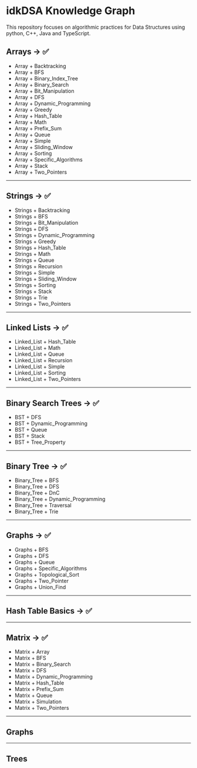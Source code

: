 # idkDSA Knowledge Graph

This repository focuses on algorithmic practices for Data Structures using python, C++, Java and TypeScript.

## Arrays -> ✅

- Array + Backtracking             
- Array + BFS                    
- Array + Binary_Index_Tree     
- Array + Binary_Search            
- Array + Bit_Manipulation   
- Array + DFS                
- Array + Dynamic_Programming 
- Array + Greedy              
- Array + Hash_Table           
- Array + Math              
- Array + Prefix_Sum          
- Array + Queue                
- Array + Simple            
- Array + Sliding_Window        
- Array + Sorting           
- Array + Specific_Algorithms 
- Array + Stack                   
- Array + Two_Pointers          

---

## Strings -> ✅

- Strings + Backtracking          
- Strings + BFS                  
- Strings + Bit_Manipulation       
- Strings + DFS                   
- Strings + Dynamic_Programming   
- Strings + Greedy                 
- Strings + Hash_Table          
- Strings + Math                 
- Strings + Queue                
- Strings + Recursion           
- Strings + Simple               
- Strings + Sliding_Window  
- Strings + Sorting              
- Strings + Stack
- Strings + Trie                   
- Strings + Two_Pointers         

---

## Linked Lists -> ✅

- Linked_List + Hash_Table      
- Linked_List + Math            
- Linked_List + Queue         
- Linked_List + Recursion      
- Linked_List + Simple          
- Linked_List + Sorting     
- Linked_List + Two_Pointers     

---

## Binary Search Trees -> ✅

- BST + DFS
- BST + Dynamic_Programming
- BST + Queue
- BST + Stack
- BST + Tree_Property

---

## Binary Tree -> ✅

- Binary_Tree + BFS
- Binary_Tree + DFS
- Binary_Tree + DnC
- Binary_Tree + Dynamic_Programming
- Binary_Tree + Traversal
- Binary_Tree + Trie

---

## Graphs -> ✅

- Graphs + BFS
- Graphs + DFS
- Graphs + Queue
- Graphs + Specific_Algorithms
- Graphs + Topological_Sort
- Graphs + Two_Pointer
- Graphs + Union_Find

---

## Hash Table Basics -> ✅ 

---

## Matrix -> ✅ 

- Matrix + Array
- Matrix + BFS
- Matrix + Binary_Search
- Matrix + DFS
- Matrix + Dynamic_Programming
- Matrix + Hash_Table
- Matrix + Prefix_Sum
- Matrix + Queue
- Matrix + Simulation
- Matrix + Two_Pointers

---

## Graphs

---

## Trees




